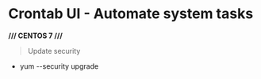 # Crontab UI - Automate system tasks

**/// CENTOS 7 ///**

> Update security

- yum --security upgrade
